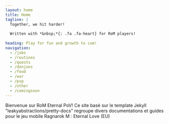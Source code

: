 ```yaml
---
layout: home
title: Home
tagline: |
  Together, we hit harder!
  
  Written with *&nbsp;*{: .fa .fa-heart} for RoM players!
  
heading: Play for fun and growth to cum!
navigation:
  - /jobs
  - /routines
  - /quests
  - /donjons
  - /food
  - /war
  - /pvp
  - /other
  - /comingsoon
---
```


Bienvenue sur RoM Eternal PoV!
Ce site basé sur le template Jekyll "leakyabstractions/pretty-docs" regroupe divers documentations et guides pour le jeu mobile
Ragnarok M : Eternal Love (EU)
